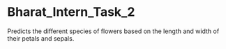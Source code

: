 # Bharat_Intern_Task_2
Predicts the different species of flowers based on the length and width of their petals and sepals.
